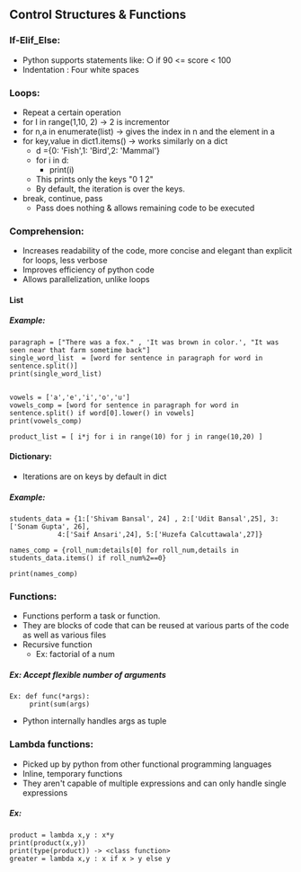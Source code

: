 ## Control Structures & Functions

### If-Elif_Else:
- Python supports statements like:
	○ if 90 <= score < 100
- Indentation : Four white spaces

### Loops:
- Repeat a certain operation 
- for I in range(1,10, 2) -> 2 is incrementor
- for n,a in enumerate(list) -> gives the index in n and the element in a
- for key,value in dict1.items() -> works similarly on a dict
	- d ={0: 'Fish',1: 'Bird',2: 'Mammal'}
	- for i in d:
		- print(i)
	- This prints only the keys "0 1 2"
	- By default, the iteration is over the keys.
- break, continue, pass
	- Pass does nothing & allows remaining code to be executed

### Comprehension:
- Increases readability of the code, more concise and elegant than explicit for loops, less verbose
- Improves efficiency of python code
- Allows parallelization, unlike loops

#### List
##### Example:
	paragraph = ["There was a fox." , 'It was brown in color.', "It was seen near that farm sometime back"]
	single_word_list  = [word for sentence in paragraph for word in sentence.split()]
	print(single_word_list)


	vowels = ['a','e','i','o','u']
	vowels_comp = [word for sentence in paragraph for word in sentence.split() if word[0].lower() in vowels]
	print(vowels_comp)

	product_list = [ i*j for i in range(10) for j in range(10,20) ]
		

#### Dictionary:
- Iterations are on keys by default in dict
##### Example:

	students_data = {1:['Shivam Bansal', 24] , 2:['Udit Bansal',25], 3:['Sonam Gupta', 26], 
				4:['Saif Ansari',24], 5:['Huzefa Calcuttawala',27]}
				
	names_comp = {roll_num:details[0] for roll_num,details in students_data.items() if roll_num%2==0}
	
	print(names_comp)
	
	
### Functions:
- Functions perform a task or function.
- They are blocks of code that can be reused at various parts of the code as well as various files
- Recursive function 
	- Ex: factorial of a num
##### Ex: Accept flexible number of arguments
	Ex: def func(*args):
		 print(sum(args)
- Python internally handles args as tuple

### Lambda functions:
- Picked up by python from other functional programming languages
- Inline, temporary functions
- They aren't capable of multiple expressions and can only handle single expressions
##### Ex:
	product = lambda x,y : x*y
	print(product(x,y))
	print(type(product)) -> <class function>
	greater = lambda x,y : x if x > y else y

<p align="right">
   <a href="./1.1.4 Map, Reduct, Filter.md“>Next Chapter</a>
</p>